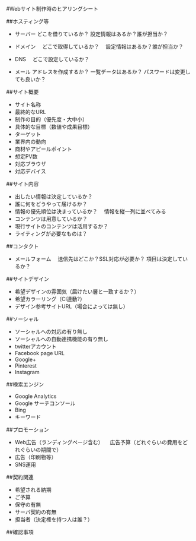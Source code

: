 #Webサイト制作時のヒアリングシート

##ホスティング等
* サーバー
  どこを借りているか？
  設定情報はあるか？誰が担当か？

* ドメイン
　どこで取得しているか？
　設定情報はあるか？誰が担当か？

* DNS
　どこで設定しているか？

* メール
 アドレスを作成するか？
 一覧データはあるか？
 パスワードは変更しても良いか？


##サイト概要
* サイト名称
* 最終的なURL
* 制作の目的（優先度・大中小）
* 具体的な目標（数値や成果目標）
* ターゲット
* 業界内の動向
* 商材やアピールポイント
* 想定PV数
* 対応ブラウザ
* 対応デバイス


##サイト内容
* 出したい情報は決定しているか？
* 誰に何をどうやって届けるか？
* 情報の優先順位は決まっているか？
　情報を縦一列に並べてみる
* コンテンツは用意しているか？
* 現行サイトのコンテンツは活用するか？
* ライティングが必要なものは？


##コンタクト
* メールフォーム
　送信先はどこか？SSL対応が必要か？
  項目は決定しているか？


##サイトデザイン
* 希望デザインの雰囲気（届けたい層と一致するか？）
* 希望カラーリング（CI連動?）
* デザイン参考サイトURL（場合によっては無し）


##ソーシャル
* ソーシャルへの対応の有り無し
* ソーシャルへの自動連携機能の有り無し
* twitterアカウント
* Facebook page URL
* Google+
* Pinterest
* Instagram


##検索エンジン
* Google Analytics
* Google サーチコンソール
* Bing
* キーワード


##プロモーション
* Web広告（ランディングページ含む）
　広告予算（どれぐらいの費用をどれぐらいの期間で）
* 広告（印刷物等）
* SNS運用


##契約関連
* 希望される納期
* ご予算
* 保守の有無
* サーバ契約の有無
* 担当者（決定権を持つ人は誰？）


##確認事項


